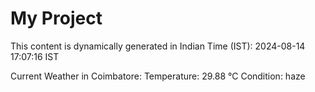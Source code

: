 # My Project

This content is dynamically generated in Indian Time (IST): 2024-08-14 17:07:16 IST


Current Weather in Coimbatore:
Temperature: 29.88 °C
Condition: haze
